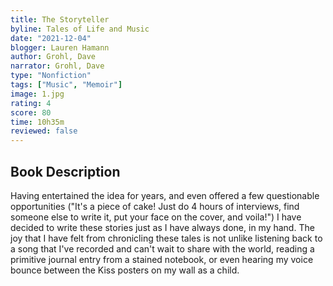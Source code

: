 ```yaml
---
title: The Storyteller
byline: Tales of Life and Music
date: "2021-12-04"
blogger: Lauren Hamann
author: Grohl, Dave
narrator: Grohl, Dave
type: "Nonfiction"
tags: ["Music", "Memoir"]
image: 1.jpg
rating: 4
score: 80
time: 10h35m
reviewed: false
---
```


## Book Description

Having entertained the idea for years, and even offered a few questionable opportunities ("It's a piece of cake! Just do 4 hours of interviews, find someone else to write it, put your face on the cover, and voila!") I have decided to write these stories just as I have always done, in my hand. The joy that I have felt from chronicling these tales is not unlike listening back to a song that I've recorded and can't wait to share with the world, reading a primitive journal entry from a stained notebook, or even hearing my voice bounce between the Kiss posters on my wall as a child.
